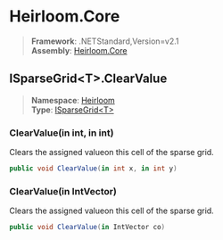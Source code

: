 # Heirloom.Core

> **Framework**: .NETStandard,Version=v2.1  
> **Assembly**: [Heirloom.Core][0]  

## ISparseGrid\<T>.ClearValue

> **Namespace**: [Heirloom][0]  
> **Type**: [ISparseGrid\<T>][1]  

### ClearValue(in int, in int)

Clears the assigned valueon this cell of the sparse grid.

```cs
public void ClearValue(in int x, in int y)
```

### ClearValue(in IntVector)

Clears the assigned valueon this cell of the sparse grid.

```cs
public void ClearValue(in IntVector co)
```

[0]: ../Heirloom.Core.md
[1]: Heirloom.ISparseGrid[T].md
